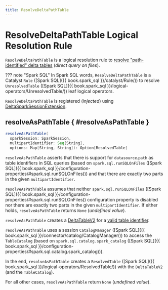 ```yaml
---
title: ResolveDeltaPathTable
---
```


# ResolveDeltaPathTable Logical Resolution Rule

`ResolveDeltaPathTable` is a logical resolution rule to [resolve "path-identified" delta tables](#resolveAsPathTable) (_direct query on files_).

??? note "Spark SQL"
    In Spark SQL words, `ResolveDeltaPathTable` is a Catalyst `Rule` ([Spark SQL]({{ book.spark_sql }}/catalyst/Rule/)) to resolve `UnresolvedTable` ([Spark SQL]({{ book.spark_sql }}/logical-operators/UnresolvedTable/)) leaf logical operators.

`ResolveDeltaPathTable` is registered (_injected_) using [DeltaSparkSessionExtension](DeltaSparkSessionExtension.md).

## resolveAsPathTable { #resolveAsPathTable }

```scala
resolveAsPathTable(
  sparkSession: SparkSession,
  multipartIdentifier: Seq[String],
  options: Map[String, String]): Option[ResolvedTable]
```

`resolveAsPathTable` asserts that there is support for `datasource`.`path` as table identifiers in SQL queries (based on `spark.sql.runSQLOnFiles` ([Spark SQL]({{ book.spark_sql }}/configuration-properties/#spark.sql.runSQLOnFiles))) and that there are exactly two parts in the given `multipartIdentifier`.

`resolveAsPathTable` assumes that neither `spark.sql.runSQLOnFiles` ([Spark SQL]({{ book.spark_sql }}/configuration-properties/#spark.sql.runSQLOnFiles)) configuration property is disabled nor there are exactly two parts in the given `multipartIdentifier`. If either holds, `resolveAsPathTable` returns `None` (_undefined value_).

`resolveAsPathTable` creates a [DeltaTableV2](DeltaTableV2.md) for a [valid table identifier](DeltaTableUtils.md#isValidPath).

`resolveAsPathTable` uses a session `CatalogManager` ([Spark SQL]({{ book.spark_sql }}/connector/catalog/CatalogManager/)) to access the `TableCatalog` (based on `spark.sql.catalog.spark_catalog` ([Spark SQL]({{ book.spark_sql }}/configuration-properties/#spark.sql.catalog.spark_catalog))).

In the end, `resolveAsPathTable` creates a `ResolvedTable` ([Spark SQL]({{ book.spark_sql }}/logical-operators/ResolvedTable/)) with the `DeltaTableV2` (and the `TableCatalog`).

For all other cases, `resolveAsPathTable` return `None` (_undefined value_).
